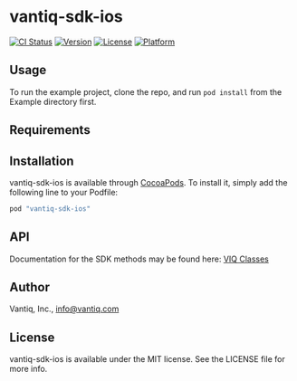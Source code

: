 # vantiq-sdk-ios

[![CI Status](http://img.shields.io/travis/Vantiq/vantiq-sdk-ios.svg?style=flat)](https://travis-ci.org/Vantiq/vantiq-sdk-ios)
[![Version](https://img.shields.io/cocoapods/v/vantiq-sdk-ios.svg?style=flat)](http://cocoapods.org/pods/vantiq-sdk-ios)
[![License](https://img.shields.io/cocoapods/l/vantiq-sdk-ios.svg?style=flat)](http://cocoapods.org/pods/vantiq-sdk-ios)
[![Platform](https://img.shields.io/cocoapods/p/vantiq-sdk-ios.svg?style=flat)](http://cocoapods.org/pods/vantiq-sdk-ios)

## Usage

To run the example project, clone the repo, and run `pod install` from the Example directory first.

## Requirements

## Installation

vantiq-sdk-ios is available through [CocoaPods](http://cocoapods.org). To install
it, simply add the following line to your Podfile:

```ruby
pod "vantiq-sdk-ios"
```

## API

Documentation for the SDK methods may be found here: [VIQ Classes](https://github.com/Vantiq/vantiq-sdk-ios/Pod/help/html/index.html)

## Author

Vantiq, Inc., info@vantiq.com

## License

vantiq-sdk-ios is available under the MIT license. See the LICENSE file for more info.
